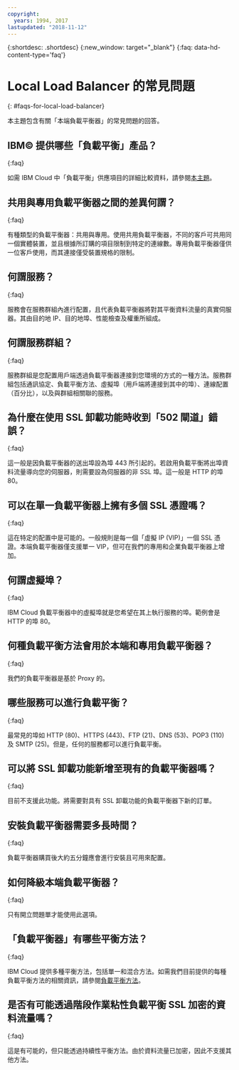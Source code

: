 ```yaml
---
copyright:
  years: 1994, 2017
lastupdated: "2018-11-12"
---
```


{:shortdesc: .shortdesc}
{:new_window: target="_blank"}
{:faq: data-hd-content-type='faq'}

# Local Load Balancer 的常見問題
{: #faqs-for-local-load-balancer}

本主題包含有關「本端負載平衡器」的常見問題的回答。

## IBM© 提供哪些「負載平衡」產品？
{:faq}

如需 IBM Cloud 中「負載平衡」供應項目的詳細比較資料，請參閱[本主題](/docs/infrastructure/loadbalancer-service?topic=loadbalancer-service-explore)。

## 共用與專用負載平衡器之間的差異何謂？
{:faq}

有種類型的負載平衡器：共用與專用。使用共用負載平衡器，不同的客戶可共用同一個實體裝置，並且根據所訂購的項目限制到特定的連線數。專用負載平衡器僅供一位客戶使用，而其連接僅受裝置規格的限制。

## 何謂服務？
{:faq}

服務會在服務群組內進行配置，且代表負載平衡器將對其平衡資料流量的真實伺服器。其由目的地 IP、目的地埠、性能檢查及權重所組成。

## 何謂服務群組？
{:faq}

服務群組是您配置用戶端透過負載平衡器連接到您環境的方式的一種方法。服務群組包括通訊協定、負載平衡方法、虛擬埠（用戶端將連接到其中的埠）、連線配置（百分比），以及與群組相關聯的服務。

## 為什麼在使用 SSL 卸載功能時收到「502 閘道」錯誤？
{:faq}

這一般是因負載平衡器的送出埠設為埠 443 所引起的。若啟用負載平衡將出埠資料流量導向您的伺服器，則需要設為伺服器的非 SSL 埠。這一般是 HTTP 的埠 80。

## 可以在單一負載平衡器上擁有多個 SSL 憑證嗎？
{:faq}

這在特定的配置中是可能的。一般規則是每一個「虛擬 IP (VIP)」一個 SSL 憑證。本端負載平衡器僅支援單一 VIP，但可在我們的專用和企業負載平衡器上增加。

## 何謂虛擬埠？
{:faq}

IBM Cloud 負載平衡器中的虛擬埠就是您希望在其上執行服務的埠。範例會是 HTTP 的埠 80。

## 何種負載平衡方法會用於本端和專用負載平衡器？
{:faq}

我們的負載平衡器是基於 Proxy 的。

## 哪些服務可以進行負載平衡？
{:faq}

最常見的埠如 HTTP (80)、HTTPS (443)、FTP (21)、DNS (53)、POP3 (110) 及 SMTP (25)。但是，任何的服務都可以進行負載平衡。

## 可以將 SSL 卸載功能新增至現有的負載平衡器嗎？
{:faq}

目前不支援此功能。將需要對具有 SSL 卸載功能的負載平衡器下新的訂單。

## 安裝負載平衡器需要多長時間？
{:faq}

負載平衡器購買後大約五分鐘應會進行安裝且可用來配置。

## 如何降級本端負載平衡器？
{:faq}

只有開立問題單才能使用此選項。

## 「負載平衡器」有哪些平衡方法？
{:faq}

IBM Cloud 提供多種平衡方法，包括單一和混合方法。如需我們目前提供的每種負載平衡方法的相關資訊，請參閱[負載平衡方法](/docs/infrastructure/local-load-balancer?topic=local-load-balancer-load-balancing-methods)。

## 是否有可能透過階段作業粘性負載平衡 SSL 加密的資料流量嗎？
{:faq}

這是有可能的，但只能透過持續性平衡方法。由於資料流量已加密，因此不支援其他方法。
